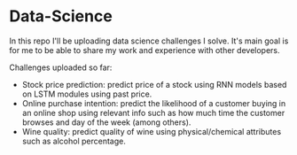 # Data-Science

In this repo I'll be uploading data science challenges I solve. It's main goal is for me to be able to share my work and experience with other developers.

Challenges uploaded so far:
  * Stock price prediction: predict price of a stock using RNN models based on LSTM modules using past price.
  * Online purchase intention: predict the likelihood of a customer buying in an online shop using relevant info such as how much time the customer browses and day of the week (among others).
  * Wine quality: predict quality of wine using physical/chemical attributes such as alcohol percentage.
